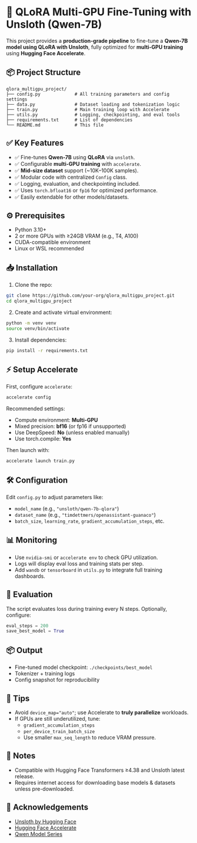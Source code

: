 # 🚀 QLoRA Multi-GPU Fine-Tuning with Unsloth (Qwen-7B)

This project provides a **production-grade pipeline** to fine-tune a **Qwen-7B model using QLoRA with Unsloth**, fully optimized for **multi-GPU training** using **Hugging Face Accelerate**.

## 📦 Project Structure

```
qlora_multigpu_project/
├── config.py             # All training parameters and config settings
├── data.py               # Dataset loading and tokenization logic
├── train.py              # Main training loop with Accelerate
├── utils.py              # Logging, checkpointing, and eval tools
├── requirements.txt      # List of dependencies
└── README.md             # This file
```

## ✅ Key Features

- ✅ Fine-tunes **Qwen-7B** using **QLoRA** via `unsloth`.
- ✅ Configurable **multi-GPU training** with `accelerate`.
- ✅ **Mid-size dataset** support (~10K–100K samples).
- ✅ Modular code with centralized `Config` class.
- ✅ Logging, evaluation, and checkpointing included.
- ✅ Uses `torch.bfloat16` or `fp16` for optimized performance.
- ✅ Easily extendable for other models/datasets.

## ⚙️ Prerequisites

- Python 3.10+
- 2 or more GPUs with ≥24GB VRAM (e.g., T4, A100)
- CUDA-compatible environment
- Linux or WSL recommended

## 📥 Installation

1. Clone the repo:

```bash
git clone https://github.com/your-org/qlora_multigpu_project.git
cd qlora_multigpu_project
```

2. Create and activate virtual environment:

```bash
python -m venv venv
source venv/bin/activate
```

3. Install dependencies:

```bash
pip install -r requirements.txt
```

## ⚡ Setup Accelerate

First, configure `accelerate`:

```bash
accelerate config
```

Recommended settings:
- Compute environment: **Multi-GPU**
- Mixed precision: **bf16** (or fp16 if unsupported)
- Use DeepSpeed: **No** (unless enabled manually)
- Use torch.compile: **Yes**

Then launch with:

```bash
accelerate launch train.py
```

## 🛠 Configuration

Edit `config.py` to adjust parameters like:
- `model_name` (e.g., `"unsloth/qwen-7b-qlora"`)
- `dataset_name` (e.g., `"timdettmers/openassistant-guanaco"`)
- `batch_size`, `learning_rate`, `gradient_accumulation_steps`, etc.

## 📊 Monitoring

- Use `nvidia-smi` or `accelerate env` to check GPU utilization.
- Logs will display eval loss and training stats per step.
- Add `wandb` or `tensorboard` in `utils.py` to integrate full training dashboards.

## 🧪 Evaluation

The script evaluates loss during training every N steps. Optionally, configure:
```python
eval_steps = 200
save_best_model = True
```

## 📦 Output

- Fine-tuned model checkpoint: `./checkpoints/best_model`
- Tokenizer + training logs
- Config snapshot for reproducibility

## 🧠 Tips

- Avoid `device_map="auto"`; use Accelerate to **truly parallelize** workloads.
- If GPUs are still underutilized, tune:
  - `gradient_accumulation_steps`
  - `per_device_train_batch_size`
  - Use smaller `max_seq_length` to reduce VRAM pressure.

## 📌 Notes

- Compatible with Hugging Face Transformers ≥4.38 and Unsloth latest release.
- Requires internet access for downloading base models & datasets unless pre-downloaded.

## 🤝 Acknowledgements

- [Unsloth by Hugging Face](https://github.com/unslothai/unsloth)
- [Hugging Face Accelerate](https://github.com/huggingface/accelerate)
- [Qwen Model Series](https://huggingface.co/models)
